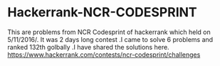 # Hackerrank-NCR-CODESPRINT
This are problems from NCR Codesprint of hackerrank which held on 5/11/2016/. It was 2 days long contest .I came to solve 6 problems and ranked 132th golbally .I have shared the solutions here. https://www.hackerrank.com/contests/ncr-codesprint/challenges
